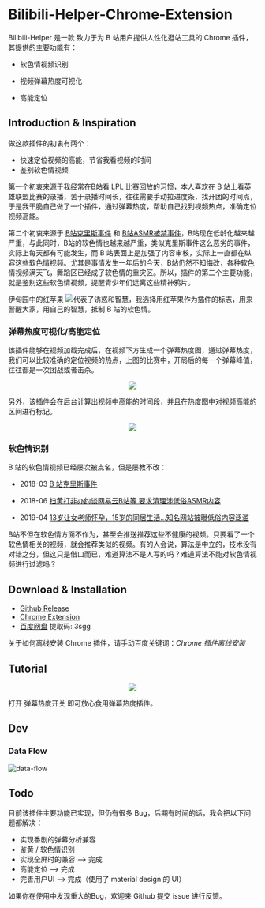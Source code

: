 # Bilibili-Helper-Chrome-Extension

Bilibili-Helper 是一款 致力于为 B 站用户提供人性化逛站工具的 Chrome 插件，其提供的主要功能有：

* 软色情视频识别

* 视频弹幕热度可视化
* 高能定位

## Introduction & Inspiration

做这款插件的初衷有两个：

* 快速定位视频的高能，节省我看视频的时间
* 鉴别软色情视频

第一个初衷来源于我经常在B站看 LPL 比赛回放的习惯，本人喜欢在 B 站上看英雄联盟比赛的录播，苦于录播时间长，往往需要手动拉进度条，找开团的时间点，于是我干脆自己做了一个插件，通过弹幕热度，帮助自己找到视频热点，准确定位视频高能。

第二个初衷来源于 [B站克里斯事件](https://www.zhihu.com/question/268705696/answer/342174669) 和 [B站ASMR被禁事件](<https://tech.sina.com.cn/i/2018-06-09/doc-ihcscwxc2366854.shtml>)，B站现在低龄化越来越严重，与此同时，B站的软色情也越来越严重，类似克里斯事件这么恶劣的事件，实际上每天都有可能发生，而 B 站表面上是加强了内容审核，实际上一直都在纵容这些软色情视频。尤其是事情发生一年后的今天，B站仍然不知悔改，各种软色情视频满天飞，舞蹈区已经成了软色情的重灾区。所以，插件的第二个主要功能，就是鉴别这些软色情视频，提醒青少年们远离这些精神鸦片。

伊甸园中的红苹果 [![](https://wansho-blog-pic.oss-cn-beijing.aliyuncs.com/bilibili-helper/icon.jpg)]()代表了诱惑和智慧，我选择用红苹果作为插件的标志，用来警醒大家，用自己的智慧，抵制 B 站的软色情。

### 弹幕热度可视化/高能定位

该插件能够在视频加载完成后，在视频下方生成一个弹幕热度图，通过弹幕热度，我们可以比较准确的定位视频的热点，上图的比赛中，开局后的每一个弹幕峰值，往往都是一次团战或者击杀。

<p align="center">
  <a href="https://media.giphy.com/media/f9XpASOHKdr1aaM2zx/giphy.gif">
    <img src="https://media.giphy.com/media/f9XpASOHKdr1aaM2zx/giphy.gif">
  </a>
</p>

另外，该插件会在后台计算出视频中高能的时间段，并且在热度图中对视频高能的区间进行标记。

<p align="center">
    <img src="https://wansho-blog-pic.oss-cn-beijing.aliyuncs.com/bilibili-helper/%E4%B8%8D%E5%90%8C%E7%9A%84%E9%A2%9C%E8%89%B2%E6%A0%87%E8%AE%B0%E6%97%B6%E9%97%B4%E6%AE%B5.jpg">
</p>



### 软色情识别

B 站的软色情视频已经屡次被点名，但是屡教不改：

* 2018-03  [B 站克里斯事件](<https://www.zhihu.com/question/268705696/answer/342174669>)

* 2018-06  [扫黄打非办约谈网易云B站等 要求清理涉低俗ASMR内容](<https://tech.sina.com.cn/i/2018-06-08/doc-ihcscwxa3110979.shtml>)

* 2019-04  [13岁让女老师怀孕，15岁的同居生活…知名网站被曝低俗内容泛滥](https://www.ithome.com/0/419/302.htm)

B站不但在软色情方面不作为，甚至会推送推荐这些不健康的视频。只要看了一个软色情相关的视频，就会推荐类似的视频。有的人会说，算法是中立的，技术没有对错之分，但这只是借口而已，难道算法不是人写的吗？难道算法不能对软色情视频进行过滤吗？

## Download & Installation

* [Github Release](https://github.com/wansho/bilibili-helper-chrome-extension/releases)
* [Chrome Extension](https://chrome.google.com/webstore/detail/bilibili-helper/hdppmpnmokdiaabkhgnooeimhmbahdkm?hl=zh-CN&gl=CN)
* [百度网盘](https://pan.baidu.com/s/14uFFnoBGUITDbLWjDOqc-A)  提取码: 3sgg

关于如何离线安装 Chrome 插件，请手动百度关键词：*Chrome 插件离线安装*

## Tutorial

<p align="center">
  <a href="https://wansho-blog-pic.oss-cn-beijing.aliyuncs.com/bilibili-helper/tutorial.jpg">
    <img src="https://wansho-blog-pic.oss-cn-beijing.aliyuncs.com/bilibili-helper/tutorial.jpg">
  </a>
</p>

打开 弹幕热度开关 即可放心食用弹幕热度插件。

## Dev

### Data Flow

![data-flow](http://assets.processon.com/chart_image/5cad413ae4b0b39803e4165b.png?_=1554860808775)

## Todo

目前该插件主要功能已实现，但仍有很多 Bug，后期有时间的话，我会把以下问题都解决：

* 实现番剧的弹幕分析兼容
* 鉴黄 / 软色情识别
* 实现全屏时的兼容 —> 完成
* 高能定位 —> 完成
* 完善用户UI —> 完成（使用了 material design 的 UI）

如果你在使用中发现重大的Bug，欢迎来 Github 提交 issue 进行反馈。

